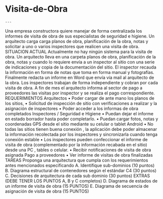 # Visita-de-Obra
	---
Una empresa constructora quiere manejar de forma centralizada los informes de visita de obra
de sus especialistas de seguridad e higiene. Un arquitecto carga carga planos de obra,
planificación de la obra, notas y solicitar a uno o varios inspectores que realicen una visita de
obra.
SITUACION ACTUAL
Actualmente no hay ningún sistema para la visita de obra. Un arquitecto lleva en una carpeta
planos de obra, planificación de la obra, notas y cuando lo requiere envía a un inspector al sitio
con una serie de indicaciones y copia de la documentación del sitio. El inspector recauda la
información en forma de notas que toma en forma manual y fotografías. Finalmente redacta un
informe en Word que envía vía mail al arquitecto de la obra. Los inspectores trabajan de forma
independiente y cobran por cada visita de obra. A fin de mes el arquitecto informa al sector de
pago a proveedores las visitas por inspector y se realiza el pago correspondiente.
REQUERIMIENTOS
Arquitectos • Poder cargar de ante mano los planos de los sitios, • Solicitud de inspección
de sitio con verificaciones a realizar y la asignación de inspectores • Poder acceder a los
informas de obra completados
Inspectores / Seguridad e Higiene • Puedan dejar el informe en estado borrador hasta
poder completarlo. • Puedan cargar fotos, notas y coordenadas GPS desde el sitio mediante
su celular o tablet Android • No todas las sitios tienen buena conexión , la aplicación debe
poder almacenar la información recolectada por los inspectores y sincronizarla cuando
tenga conexión estable • Los inspectores pueden confeccionar el informe de visita de obra
(complementado por la información recabada en el sitio) desde una PC , tables o celular. •
Recibir notificaciones de visita de obra asignada
Pago a proveedores • Ver informe de visitas de obra finalizadas
TAREAS
Proponga una arquitectura que cumpla con los requerimientos antes mencionados
especificando
A. Identifique sub-dominios (10 puntos) B. Diagrama estructural de contenedores según el
estándar C4 (30 puntos) C. Decisiones de arquitectura de cada sub dominio (30 puntos) EXTRAS
(DEBE TENER LOS PUNTOS A, B y C completos) D. Diagrama de estados de un informe de visita
de obra (15 PUNTOS) E. Diagrama de secuencia de asignación de visita de obra (15 PUNTOS)
